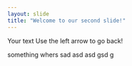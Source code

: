 ```yaml
---
layout: slide
title: "Welcome to our second slide!"
---
```

Your text
Use the left arrow to go back!

something whers
sad
asd
asd
gsd
g
